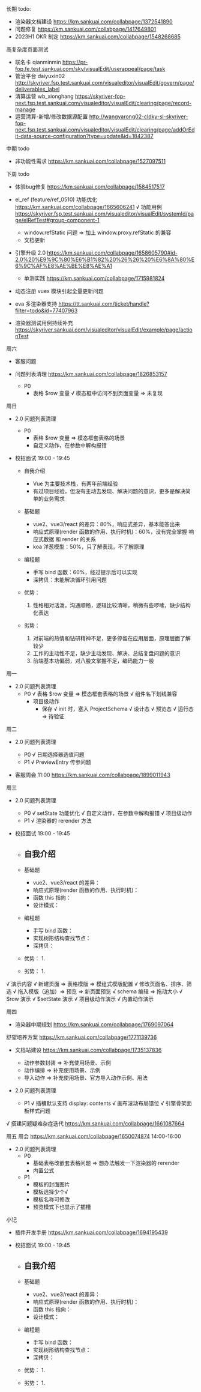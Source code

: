 长期 todo:
  - 渲染器文档建设 https://km.sankuai.com/collabpage/1372541890
  - 问题修复 https://km.sankuai.com/collabpage/1417649801
  - 2023H1 OKR 制定 https://km.sankuai.com/collabpage/1548268685

高复杂度页面测试
  - 联名卡 qianminmin https://pr-fop.fe.test.sankuai.com/sky/visualEdit/userappeal/page/task
  - 管治平台 daiyuxin02 http://skyriver.fsp.test.sankuai.com/visualeditor/visualEdit/govern/page/deliverables_label
  - 清算运营 wb_xionghang https://skyriver-fop-next.fsp.test.sankuai.com/visualeditor/visualEdit/clearing/page/record-manage
  - 运营清算-新增/修改数据源配置 http://wangyarong02-cldky-sl-skyriver-fop-next.fsp.test.sankuai.com/visualeditor/visualEdit/clearing/page/addOrEdit-data-source-configuration?type=update&id=1842387

中期 todo
  - 非功能性需求 https://km.sankuai.com/collabpage/1527097511
  
下周 todo
  - 体验bug修复 https://km.sankuai.com/collabpage/1584517517

  - el_ref (feature/ref_0510) 功能优化 https://km.sankuai.com/collabpage/1665606241
    √ 功能用例 https://skyriver.fsp.test.sankuai.com/visualeditor/visualEdit/systemId/page/elRefTest#group-component-1
    - window.refStatic 问题 => 加上 window.proxy.refStatic 的兼容
    - 文档更新

  - 引擎升级 2.0 https://km.sankuai.com/collabpage/1658605790#id-2.0%20%E9%9C%80%E6%B1%82%20%26%26%20%E6%8A%80%E6%9C%AF%E8%AE%BE%E8%AE%A1
    - 单测实践 https://km.sankuai.com/collabpage/1715981824

  - 动态注册 vuex 模块引起全量更新问题

  - eva 多渲染器支持 https://tt.sankuai.com/ticket/handle?filter=todo&id=77407963

  - 渲染器测试用例持续补充 https://skyriver.sankuai.com/visualeditor/visualEdit/example/page/actionTest

周六
  - 客服问题

  - 问题列表清理 https://km.sankuai.com/collabpage/1826853157
    - P0
      - 表格 $row 变量
      √ 模态框中访问不到页面变量 => 未复现

周日
  - 2.0 问题列表清理
    - P0
      - 表格 $row 变量 => 模态框套表格的场景
      - 自定义动作，在参数中解构报错
    
  - 校招面试 19:00 - 19:45
    - 自我介绍
      - Vue 为主要技术栈，有两年前端经验
      - 有过项目经验，但没有主动去发现、解决问题的意识，更多是解决简单的业务需求
    
    - 基础题
      - vue2、vue3/react 的差异：80%，响应式差异，基本能答出来
      - 响应式原理(render 函数的作用、执行时机)：60%，没有完全掌握 响应式数据 和 render 的关系
      - koa 洋葱模型：50%，只了解表现，不了解原理

    - 编程题
      - 手写 bind 函数：60%，经过提示后可以实现
      - 深拷贝：未能解决循环引用问题
    
    - 优势：
      1. 性格相对活泼，沟通顺畅，逻辑比较清晰，稍微有些啰嗦，缺少结构化表达
    - 劣势：
      1. 对前端的热情和钻研精神不足，更多停留在应用层面，原理层面了解较少
      2. 工作的主动性不足，缺少主动发现、解决、总结复盘问题的意识
      3. 前端基本功偏弱，对八股文掌握不足，编码能力一般

周一
  - 2.0 问题列表清理
    - P0
      √ 表格 $row 变量 => 模态框套表格的场景
      √ 组件名下划线兼容
      - 项目级动作
        - 保存
        √ init 时，塞入 ProjectSchema
        √ 设计态
        √ 预览态
        √ 运行态 => 待验证
  
周二
  - 2.0 问题列表清理
    - P0
      √ 日期选择器选值问题
    - P1
      √ PreviewEntry 传参问题

  - 客服周会 11:00 https://km.sankuai.com/collabpage/1899011943

周三
  - 2.0 问题列表清理
    - P0
      √ setState 功能优化
      √ 自定义动作，在参数中解构报错
      √ 项目级动作
    - P1
      √ 渲染器的 rerender 方法

  - 校招面试 19:00 - 19:45
    - 自我介绍
      - 
    
    - 基础题
      - vue2、vue3/react 的差异：
      - 响应式原理(render 函数的作用、执行时机)：
      - 函数 this 指向：
      - 设计模式：

    - 编程题
      - 手写 bind 函数：
      - 实现树形结构查找节点：
      - 深拷贝：
    
    - 优势：
      1. 
    - 劣势：
      1. 
    
  √ 演示内容
    √ 新建页面 => 表格模版 => 模组式模版配置
    √ 修改页面名、排序、筛选
    √ 拖入模版（追加）=> 预览 => 新页面预览
    √ schema 编辑 => 拖动大小
    √ $row 演示
    √ $setState 演示
    √ 项目级动作演示
    √ 内置动作演示

周四
  - 渲染器中期规划 https://km.sankuai.com/collabpage/1769097064

  舒望培养方案 https://km.sankuai.com/collabpage/1771139736

  - 文档站建设 https://km.sankuai.com/collabpage/1735137836
    - 动作参数封装 => 补充使用场景、示例
    - 动作编排 => 补充使用场景、示例
    - 导入动作 => 补充使用场景、官方导入动作示例、用法

  - 2.0 问题列表清理
    - P1
      √ 插槽默认支持 display: contents
      √ 画布滚动布局错位
      √ 引擎骨架面板样式问题
  
  √ 搭建问题疑难杂症迭代 https://km.sankuai.com/collabpage/1661087664

周五
  周会 https://km.sankuai.com/collabpage/1650074874 14:00-16:00

  - 2.0 问题列表清理
    - P0
      - 基础表格改嵌套表格问题 => 想办法触发一下渲染器的 rerender
      - 内置公式
    - P1
      - 模板的封面图片
      - 模板选择少个√
      - 模板名称可修改
      - 预览模式下也显示了插槽


小记
  - 插件开发手册 https://km.sankuai.com/collabpage/1694195439


  - 校招面试 19:00 - 19:45
    - 自我介绍
      - 
    
    - 基础题
      - vue2、vue3/react 的差异：
      - 响应式原理(render 函数的作用、执行时机)：
      - 函数 this 指向：
      - 设计模式：

    - 编程题
      - 手写 bind 函数：
      - 实现树形结构查找节点：
      - 深拷贝：
    
    - 优势：
      1. 
    - 劣势：
      1. 

